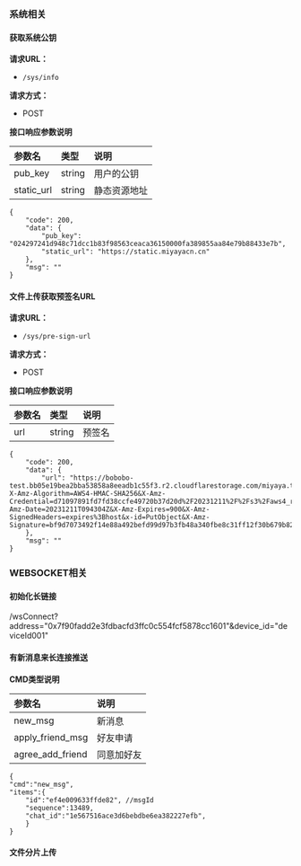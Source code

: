 ### 系统相关


#### 获取系统公钥

**请求URL：**

- `/sys/info`

**请求方式：**

- POST

**接口响应参数说明**

| 参数名        | 类型     | 说明     |
|:-----------|:-------|:-------|
| pub_key    | string | 用户的公钥  |
| static_url | string | 静态资源地址 |

```
{
    "code": 200,
    "data": {
        "pub_key": "024297241d948c71dcc1b83f98563ceaca36150000fa389855aa84e79b88433e7b",
        "static_url": "https://static.miyayacn.cn"
    },
    "msg": ""
}
```

#### 文件上传获取预签名URL

**请求URL：**

- `/sys/pre-sign-url`

**请求方式：**

- POST

**接口响应参数说明**

| 参数名 | 类型     | 说明  |
|:----|:-------|:----|
| url | string | 预签名 |

```
{
    "code": 200,
    "data": {
        "url": "https://bobobo-test.bb05e19bea2bba53858a8eeadb1c55f3.r2.cloudflarestorage.com/miyaya.txt?X-Amz-Algorithm=AWS4-HMAC-SHA256&X-Amz-Credential=d71097891fd7fd38ccfe49720b37d20d%2F20231211%2F%2Fs3%2Faws4_request&X-Amz-Date=20231211T094304Z&X-Amz-Expires=900&X-Amz-SignedHeaders=expires%3Bhost&x-id=PutObject&X-Amz-Signature=bf9d7073492f14e88a492befd99d97b3fb48a340fbe8c31ff12f30b679b825ce"
    },
    "msg": ""
}
```

### WEBSOCKET相关

#### 初始化长链接

/wsConnect?address="0x7f90fadd2e3fdbacfd3ffc0c554fcf5878cc1601"&device_id="deviceId001"

#### 有新消息来长连接推送

**CMD类型说明**

| 参数名              | 说明    |
|:-----------------|:------|
| new_msg          | 新消息   |
| apply_friend_msg | 好友申请  |
| agree_add_friend | 同意加好友 |

```
{
"cmd":"new_msg",
"items":{
    "id":"ef4e009633ffde82", //msgId
    "sequence":13489,
    "chat_id":"1e567516ace3d6bebdbe6ea382227efb",
    }
}
```


#### 文件分片上传